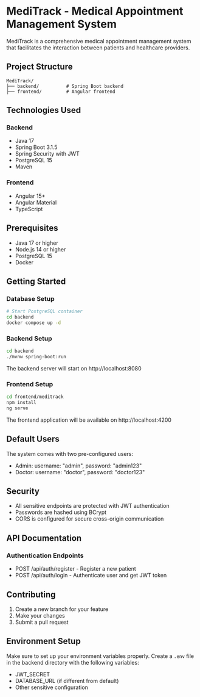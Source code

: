 # MediTrack - Medical Appointment Management System

MediTrack is a comprehensive medical appointment management system that facilitates the interaction between patients and healthcare providers.

## Project Structure

```
MediTrack/
├── backend/          # Spring Boot backend
├── frontend/         # Angular frontend
```

## Technologies Used

### Backend
- Java 17
- Spring Boot 3.1.5
- Spring Security with JWT
- PostgreSQL 15
- Maven

### Frontend
- Angular 15+
- Angular Material
- TypeScript

## Prerequisites

- Java 17 or higher
- Node.js 14 or higher
- PostgreSQL 15
- Docker

## Getting Started

### Database Setup
```bash
# Start PostgreSQL container
cd backend
docker compose up -d
```

### Backend Setup
```bash
cd backend
./mvnw spring-boot:run
```
The backend server will start on http://localhost:8080

### Frontend Setup
```bash
cd frontend/meditrack
npm install
ng serve
```
The frontend application will be available on http://localhost:4200

## Default Users

The system comes with two pre-configured users:
- Admin: username: "admin", password: "admin123"
- Doctor: username: "doctor", password: "doctor123"

## Security

- All sensitive endpoints are protected with JWT authentication
- Passwords are hashed using BCrypt
- CORS is configured for secure cross-origin communication

## API Documentation

### Authentication Endpoints
- POST /api/auth/register - Register a new patient
- POST /api/auth/login - Authenticate user and get JWT token

## Contributing

1. Create a new branch for your feature
2. Make your changes
3. Submit a pull request

## Environment Setup

Make sure to set up your environment variables properly. Create a `.env` file in the backend directory with the following variables:
- JWT_SECRET
- DATABASE_URL (if different from default)
- Other sensitive configuration

